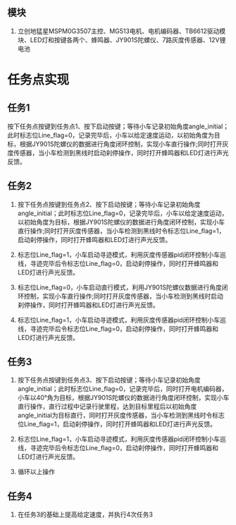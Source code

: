 ## 模块
1. 立创地猛星MSPM0G3507主控、MG513电机、电机编码器、TB6612驱动模块、LED灯和按键各两个、蜂鸣器、JY901S陀螺仪、7路灰度传感器、12V锂电池

# 任务点实现

## 任务1
按下任务点按键到任务点1、按下启动按键；等待小车记录初始角度angle_initial；此时标志位Line_flag=0，记录完毕后，小车以给定速度运动，以初始角度为目标，根据JY901S陀螺仪的数据进行角度闭环控制，实现小车直行操作;同时打开灰度传感器，当小车检测到黑线时启动刹停操作，同时打开蜂鸣器和LED灯进行声光反馈。

## 任务2
1. 按下任务点按键到任务点2、按下启动按键；等待小车记录初始角度angle_initial；此时标志位Line_flag=0，记录完毕后，小车以给定速度运动，以初始角度为目标，根据JY901S陀螺仪的数据进行角度闭环控制，实现小车直行操作;同时打开灰度传感器，当小车检测到黑线时令标志位Line_flag=1，启动刹停操作，同时打开蜂鸣器和LED灯进行声光反馈。

2. 标志位Line_flag=1，小车启动寻迹模式，利用灰度传感器pid闭环控制小车巡线，寻迹完毕后令标志位Line_flag=0，启动刹停操作，同时打开蜂鸣器和LED灯进行声光反馈。

3. 标志位Line_flag=0，小车启动直行模式，利用JY901S陀螺仪数据进行角度闭环控制，实现小车直行操作;同时打开灰度传感器，当小车检测到黑线时启动刹停操作，同时打开蜂鸣器和LED灯进行声光反馈。

4. 标志位Line_flag=1，小车启动寻迹模式，利用灰度传感器pid闭环控制小车巡线，寻迹完毕后令标志位Line_flag=0，启动刹停操作，同时打开蜂鸣器和LED灯进行声光反馈。

## 任务3
1. 按下任务点按键到任务点3、按下启动按键；等待小车记录初始角度angle_initial；此时标志位Line_flag=0，记录完毕后，同时打开电机编码器，小车以40°角为目标，根据JY901S陀螺仪的数据进行角度闭环控制，实现小车直行操作，直行过程中记录行驶里程，达到目标里程后以初始角度angle_initial为目标直行，同时打开灰度传感器，当小车检测到黑线时令标志位Line_flag=1，启动刹停操作，同时打开蜂鸣器和LED灯进行声光反馈。

2. 标志位Line_flag=1，小车启动寻迹模式，利用灰度传感器pid闭环控制小车巡线，寻迹完毕后令标志位Line_flag=0，启动刹停操作，同时打开蜂鸣器和LED灯进行声光反馈。

3. 循环以上操作

## 任务4

1. 在任务3的基础上提高给定速度，并执行4次任务3
